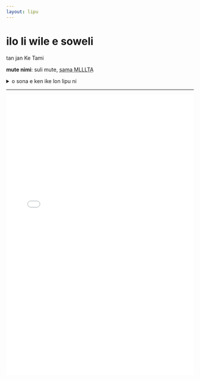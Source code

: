 ```yaml
---
layout: lipu
---
```


# ilo li wile e soweli
tan jan Ke Tami

**mute nimi**: suli mute, <abbr title="3700">sama MLLLTA</abbr>

<details>
  <summary>o sona e ken ike lon lipu ni</summary>
  <ul>
    <li>ilo li kama ken sona sama jan</li>
    <li>kala li moli</li>
    <li>pakala ilo li kama li sama moli</li>
    <li>moku li lon</li>
  </ul>
</details>

***
<body>
    <iframe src="ilo-li-wile-e-soweli.pdf" width="100%" height="750px" style="border: 0">
    </iframe></body>
